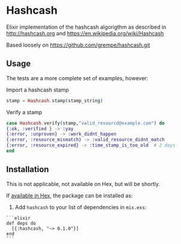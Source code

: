 # Hashcash

Elixir implementation of the hashcash algorigthm as described in
http://hashcash.org and
https://en.wikipedia.org/wiki/Hashcash

Based loosely on https://github.com/grempe/hashcash.git

## Usage

The tests are a more complete set of examples, however:

Import a hashcash stamp

```elixir
stamp = Hashcash.stamp(stamp_string)
```

 Verify a stamp

```elixir
case Hashcash.verify(stamp,"valid_resourcd@example.com") do
{:ok, :verified } -> :yay
{:error, :unproven} -> :work_didnt_happen
{:error, :resource_mismatch} -> :valid_resource_didnt_match
{:error, :resource_expired} -> :time_stamp_is_too_old  # 2 days
end
```

## Installation

This is not applicable, not available on Hex, but will be shortly.

If [available in Hex](https://hex.pm/docs/publish), the package can be installed as:

  1. Add `hashcash` to your list of dependencies in `mix.exs`:

    ```elixir
    def deps do
      [{:hashcash, "~> 0.1.0"}]
    end
    ```
